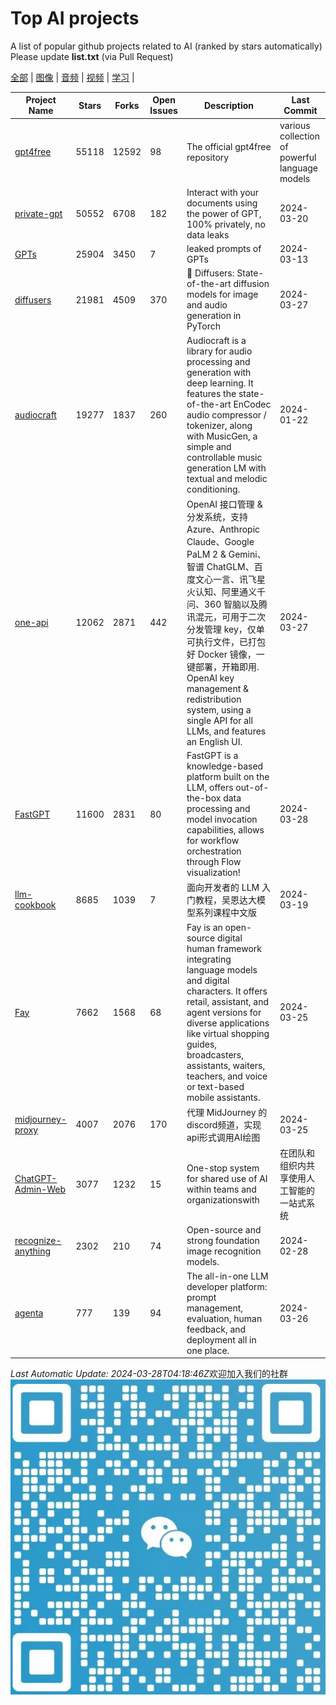 # Top AI projects
A list of popular github projects related to AI (ranked by stars automatically)
Please update **list.txt** (via Pull Request)

<a href="./README.md">全部</a> |   <a href="./READMEpicture.md">图像</a> |   <a href="./READMEaudio.md">音频</a> | <a href="./READMEvideo.md">视频</a> | <a href="./READMElearn.md">学习</a> | 

| Project Name | Stars | Forks | Open Issues | Description | Last Commit |
| ------------ | ----- | ----- | ----------- | ----------- | ----------- |
| [gpt4free](https://github.com/xtekky/gpt4free) | 55118 | 12592 | 98 | The official gpt4free repository | various collection of powerful language models | 2024-03-27 |
| [private-gpt](https://github.com/zylon-ai/private-gpt) | 50552 | 6708 | 182 | Interact with your documents using the power of GPT, 100% privately, no data leaks | 2024-03-20 |
| [GPTs](https://github.com/linexjlin/GPTs) | 25904 | 3450 | 7 | leaked prompts of GPTs | 2024-03-13 |
| [diffusers](https://github.com/huggingface/diffusers) | 21981 | 4509 | 370 | 🤗 Diffusers: State-of-the-art diffusion models for image and audio generation in PyTorch | 2024-03-27 |
| [audiocraft](https://github.com/facebookresearch/audiocraft) | 19277 | 1837 | 260 | Audiocraft is a library for audio processing and generation with deep learning. It features the state-of-the-art EnCodec audio compressor / tokenizer, along with MusicGen, a simple and controllable music generation LM with textual and melodic conditioning. | 2024-01-22 |
| [one-api](https://github.com/songquanpeng/one-api) | 12062 | 2871 | 442 | OpenAI 接口管理 & 分发系统，支持 Azure、Anthropic Claude、Google PaLM 2 & Gemini、智谱 ChatGLM、百度文心一言、讯飞星火认知、阿里通义千问、360 智脑以及腾讯混元，可用于二次分发管理 key，仅单可执行文件，已打包好 Docker 镜像，一键部署，开箱即用. OpenAI key management & redistribution system, using a single API for all LLMs, and features an English UI. | 2024-03-27 |
| [FastGPT](https://github.com/labring/FastGPT) | 11600 | 2831 | 80 | FastGPT is a knowledge-based platform built on the LLM, offers out-of-the-box data processing and model invocation capabilities, allows for workflow orchestration through Flow visualization! | 2024-03-28 |
| [llm-cookbook](https://github.com/datawhalechina/llm-cookbook) | 8685 | 1039 | 7 | 面向开发者的 LLM 入门教程，吴恩达大模型系列课程中文版 | 2024-03-19 |
| [Fay](https://github.com/xszyou/Fay) | 7662 | 1568 | 68 | Fay is an open-source digital human framework integrating language models and digital characters. It offers retail, assistant, and agent versions for diverse applications like virtual shopping guides, broadcasters, assistants, waiters, teachers, and voice or text-based mobile assistants. | 2024-03-25 |
| [midjourney-proxy](https://github.com/novicezk/midjourney-proxy) | 4007 | 2076 | 170 | 代理 MidJourney 的discord频道，实现api形式调用AI绘图 | 2024-03-25 |
| [ChatGPT-Admin-Web](https://github.com/AprilNEA/ChatGPT-Admin-Web) | 3077 | 1232 | 15 | One-stop system for shared use of AI within teams and organizationswith | 在团队和组织内共享使用人工智能的一站式系统 | 2023-12-27 |
| [recognize-anything](https://github.com/xinyu1205/recognize-anything) | 2302 | 210 | 74 | Open-source and strong foundation image recognition models. | 2024-02-28 |
| [agenta](https://github.com/Agenta-AI/agenta) | 777 | 139 | 94 | The all-in-one LLM developer platform: prompt management, evaluation, human feedback, and deployment all in one place. | 2024-03-26 |

*Last Automatic Update: 2024-03-28T04:18:46Z*欢迎加入我们的社群 ![](https://raw.githubusercontent.com/mouuii/picture/master/weichat.jpg) 